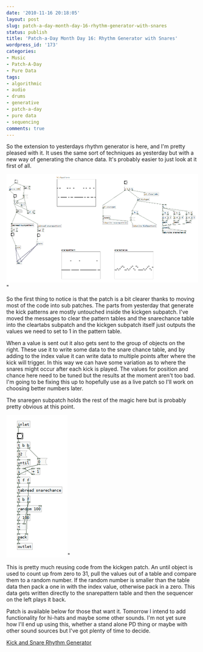 ```yaml
---
date: '2010-11-16 20:18:05'
layout: post
slug: patch-a-day-month-day-16-rhythm-generator-with-snares
status: publish
title: 'Patch-a-Day Month Day 16: Rhythm Generator with Snares'
wordpress_id: '173'
categories:
- Music
- Patch-A-Day
- Pure Data
tags:
- algorithmic
- audio
- drums
- generative
- patch-a-day
- pure data
- sequencing
comments: true
---
```


So the extension to yesterdays rhythm generator is here, and I'm pretty pleased with it. It uses the same sort of techniques as yesterday but with a new way of generating the chance data. It's probably easier to just look at it first of all.



![Rhythm Generator with Kick and Snare](/a/2010-11-16-patch-a-day-month-day-16-rhythm-generator-with-snares/16-RhythmGeneratorKickSnare.png)"

So the first thing to notice is that the patch is a bit clearer thanks to moving most of the code into sub patches. The parts from yesterday that generate the kick patterns are mostly untouched inside the kickgen subpatch. I've moved the messages to clear the pattern tables and the snarechance table into the cleartabs subpatch and the kickgen subpatch itself just outputs the values we need to set to 1 in the pattern table.

When a value is sent out it also gets sent to the group of objects on the right. These use it to write some data to the snare chance table, and by adding to the index value it can write data to multiple points after where the kick will trigger. In this way we can have some variation as to where the snares might occur after each kick is played. The values for position and chance here need to be tuned but the results at the moment aren't too bad. I'm going to be fixing this up to hopefully use as a live patch so I'll work on choosing better numbers later.

The snaregen subpatch holds the rest of the magic here but is probably pretty obvious at this point.

![Snare Pattern Generator](/a/2010-11-16-patch-a-day-month-day-16-rhythm-generator-with-snares/16-SnareGen.png)"

This is pretty much reusing code from the kickgen patch. An until object is used to count up from zero to 31, pull the values out of a table and compare them to a random number. If the random number is smaller than the table data then pack a one in with the index value, otherwise pack in a zero. This data gets written directly to the snarepattern table and then the sequencer on the left plays it back.

Patch is available below for those that want it. Tomorrow I intend to add functionality for hi-hats and maybe some other sounds. I'm not yet sure how I'll end up using this, whether a stand alone PD thing or maybe with other sound sources but I've got plenty of time to decide.

[Kick and Snare Rhythm Generator](/a/2010-11-16-patch-a-day-month-day-16-rhythm-generator-with-snares/16-RhythmGeneratorKickSnare.zip)

